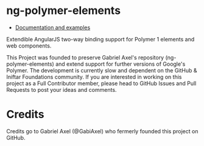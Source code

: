 # ng-polymer-elements

* [Documentation and examples](https://iniftar.github.io/ng-polymer-elements/)

Extendible AngularJS two-way binding support for Polymer 1 elements and web components.

This Project was founded to preserve Gabriel Axel's repository (ng-polymer-elements) and extend support for further versions of Google's Polymer. The development is currently slow and dependent on the GitHub & Iniftar Foundations community. If you are interested in working on this project as a Full Contributor member, please head to GitHub Issues and Pull Requests to post your ideas and comments.

# Credits

Credits go to Gabriel Axel (@GabiAxel) who fermerly founded this project on GitHub.
